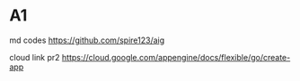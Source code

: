 # A1



md codes
https://github.com/spire123/aig 


cloud link pr2
https://cloud.google.com/appengine/docs/flexible/go/create-app
